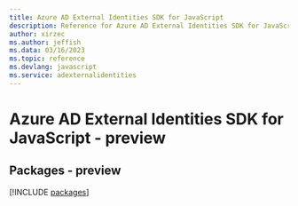 ```yaml
---
title: Azure AD External Identities SDK for JavaScript
description: Reference for Azure AD External Identities SDK for JavaScript
author: xirzec
ms.author: jeffish
ms.data: 03/16/2023
ms.topic: reference
ms.devlang: javascript
ms.service: adexternalidentities
---
```

# Azure AD External Identities SDK for JavaScript - preview
## Packages - preview
[!INCLUDE [packages](ad-external-identities-index.md)]